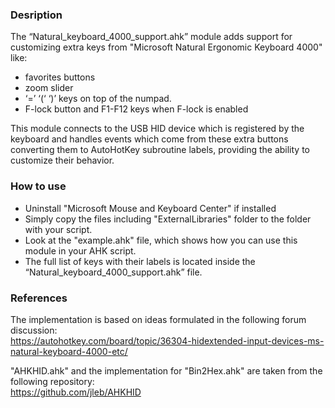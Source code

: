 ### Desription

The “Natural_keyboard_4000_support.ahk” module adds support for customizing extra keys
from "Microsoft Natural Ergonomic Keyboard 4000" like:
- favorites buttons
-  zoom slider
- ‘=’ ‘(‘ ‘)’ keys on top of the numpad.
- F-lock button and F1-F12 keys when F-lock is enabled

This module connects to the USB HID device which is registered by the keyboard and handles events
which come from these extra buttons converting them to AutoHotKey subroutine labels, providing the ability to customize their behavior.

### How to use

- Uninstall "Microsoft Mouse and Keyboard Center" if installed
- Simply copy the files including "ExternalLibraries" folder to the folder with your script.
- Look at the "example.ahk" file, which shows how you can use this module in your AHK script.
- The full list of keys with their labels is located inside the “Natural_keyboard_4000_support.ahk” file.


### References

The implementation is based on ideas formulated in the following forum discussion:<br/>
https://autohotkey.com/board/topic/36304-hidextended-input-devices-ms-natural-keyboard-4000-etc/

"AHKHID.ahk" and the implementation for "Bin2Hex.ahk" are taken from the following repository:<br/>
https://github.com/jleb/AHKHID
